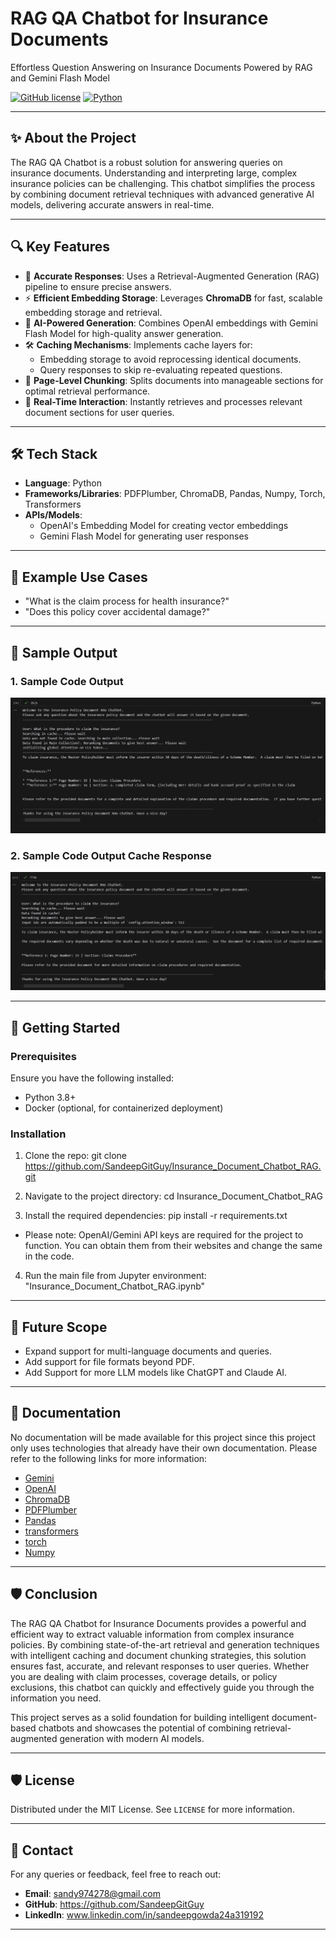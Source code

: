 # RAG QA Chatbot for Insurance Documents  
Effortless Question Answering on Insurance Documents Powered by RAG and Gemini Flash Model  

[![GitHub license](https://img.shields.io/badge/license-MIT-blue.svg)](LICENSE)
[![Python](https://img.shields.io/badge/python-3.8%2B-brightgreen.svg)](https://www.python.org/)  

---  

## ✨ About the Project  
The RAG QA Chatbot is a robust solution for answering queries on insurance documents. Understanding and interpreting large, complex insurance policies can be challenging. This chatbot simplifies the process by combining document retrieval techniques with advanced generative AI models, delivering accurate answers in real-time.  

---  

## 🔍 Key Features  
- 🌟 **Accurate Responses**: Uses a Retrieval-Augmented Generation (RAG) pipeline to ensure precise answers.  
- ⚡ **Efficient Embedding Storage**: Leverages **ChromaDB** for fast, scalable embedding storage and retrieval.  
- 🧠 **AI-Powered Generation**: Combines OpenAI embeddings with Gemini Flash Model for high-quality answer generation.  
- 🛠️ **Caching Mechanisms**: Implements cache layers for:  
  - Embedding storage to avoid reprocessing identical documents.  
  - Query responses to skip re-evaluating repeated questions.  
- 📄 **Page-Level Chunking**: Splits documents into manageable sections for optimal retrieval performance.  
- 🤖 **Real-Time Interaction**: Instantly retrieves and processes relevant document sections for user queries.  

---  

## 🛠️ Tech Stack  
- **Language**: Python  
- **Frameworks/Libraries**: PDFPlumber, ChromaDB, Pandas, Numpy, Torch, Transformers
- **APIs/Models**:  
  - OpenAI's Embedding Model for creating vector embeddings  
  - Gemini Flash Model for generating user responses  

---  

## 🧪 Example Use Cases
- "What is the claim process for health insurance?"  
- "Does this policy cover accidental damage?"

---

## 📸 Sample Output
### 1. Sample Code Output
![Sample Code Output](Code%20Sample%20Output%20Screenshots/Code%20Sample%20Output%202.png)

### 2. Sample Code Output Cache Response
![Sample Code Output Cache Response](Code%20Sample%20Output%20Screenshots/Code%20Sample%20Output%201.png)


---

## 🚀 Getting Started

### Prerequisites
Ensure you have the following installed:
- Python 3.8+
- Docker (optional, for containerized deployment)

### Installation
1. Clone the repo:
git clone https://github.com/SandeepGitGuy/Insurance_Document_Chatbot_RAG.git

2. Navigate to the project directory:
cd Insurance_Document_Chatbot_RAG

3. Install the required dependencies:
pip install -r requirements.txt

- Please note: OpenAI/Gemini API keys are required for the project to function. You can obtain them from their websites and change the same in the code.

4. Run the main file from Jupyter environment:
"Insurance_Document_Chatbot_RAG.ipynb"

---

## 🚀 Future Scope
- Expand support for multi-language documents and queries.
- Add support for file formats beyond PDF.
- Add Support for more LLM models like ChatGPT and Claude AI.

---

## 📖 Documentation
No documentation will be made available for this project since this project only uses technologies that already have their own documentation. Please refer to the following links for more information:
- [Gemini](https://ai.google.dev/gemini-api/docs/models/gemini)
- [OpenAI](https://platform.openai.com/docs/)
- [ChromaDB](https://docs.trychroma.com/)
- [PDFPlumber](https://pypi.org/project/pdfplumber/0.1.2/)
- [Pandas](https://pandas.pydata.org/docs/)
- [transformers](https://huggingface.co/docs/transformers/index)
- [torch](https://pytorch.org/docs/stable/index.html)
- [Numpy](https://numpy.org/doc/stable/)

---

## 🛡️ Conclusion 
The RAG QA Chatbot for Insurance Documents provides a powerful and efficient way to extract valuable information from complex insurance policies. By combining state-of-the-art retrieval and generation techniques with intelligent caching and document chunking strategies, this solution ensures fast, accurate, and relevant responses to user queries. Whether you are dealing with claim processes, coverage details, or policy exclusions, this chatbot can quickly and effectively guide you through the information you need.  

This project serves as a solid foundation for building intelligent document-based chatbots and showcases the potential of combining retrieval-augmented generation with modern AI models.  
 
---

## 🛡️ License
Distributed under the MIT License. See `LICENSE` for more information.

---

## 💬 Contact
For any queries or feedback, feel free to reach out:

- **Email**: sandy974278@gmail.com
- **GitHub**: https://github.com/SandeepGitGuy
- **LinkedIn**: www.linkedin.com/in/sandeepgowda24a319192

---